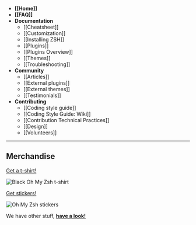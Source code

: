 * **[[Home]]**
* **[[FAQ]]**
* **Documentation**
  + [[Cheatsheet]]
  + [[Customization]]
  + [[Installing ZSH]]
  + [[Plugins]]
  + [[Plugins Overview]]
  + [[Themes]]
  + [[Troubleshooting]]
* **Community**
  + [[Articles]]
  + [[External plugins]]
  + [[External themes]]
  + [[Testimonials]]
* **Contributing**
  + [[Coding style guide]]
  + [[Coding Style Guide: Wiki]]
  + [[Contribution Technical Practices]]
  + [[Design]]
  + [[Volunteers]]

------------------

## Merchandise

[Get a t-shirt!](https://shop.planetargon.com/products/ohmyzsh-t-shirts)

![Black Oh My Zsh t-shirt](https://cdn.shopify.com/s/files/1/0101/8752/products/IMG_7672_medium.jpg)

[Get stickers!](https://shop.planetargon.com/collections/everything/products/ohmyzsh-stickers-set-of-3-stickers)

![Oh My Zsh stickers](https://cdn.shopify.com/s/files/1/0101/8752/products/2013-09-25_11.35.14_medium.jpg)

We have other stuff, **[have a look!](https://shop.planetargon.com/collections/oh-my-zsh?utm_source=github)**
